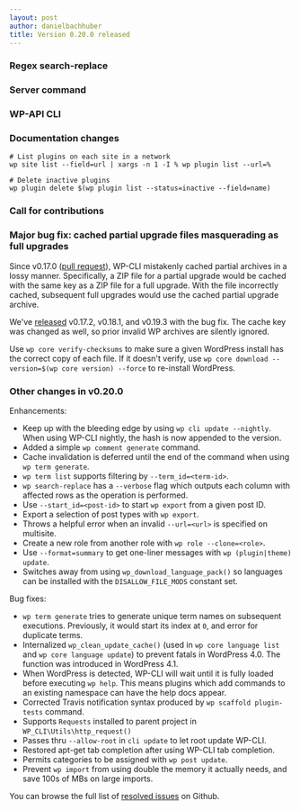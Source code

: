 ```yaml
---
layout: post
author: danielbachhuber
title: Version 0.20.0 released
---
```


### Regex search-replace

### Server command

### WP-API CLI

### Documentation changes

    # List plugins on each site in a network
    wp site list --field=url | xargs -n 1 -I % wp plugin list --url=%
    
    # Delete inactive plugins
    wp plugin delete $(wp plugin list --status=inactive --field=name)


### Call for contributions

### Major bug fix: cached partial upgrade files masquerading as full upgrades

Since v0.17.0 ([pull request](https://github.com/wp-cli/wp-cli/pull/1320)), WP-CLI mistakenly cached partial archives in a lossy manner. Specifically, a ZIP file for a partial upgrade would be cached with the same key as a ZIP file for a full upgrade. With the file incorrectly cached, subsequent full upgrades would use the cached partial upgrade archive.

We've [released](https://github.com/wp-cli/wp-cli/releases) v0.17.2, v0.18.1, and v0.19.3 with the bug fix. The cache key was changed as well, so prior invalid WP archives are silently ignored.

Use `wp core verify-checksums` to make sure a given WordPress install has the correct copy of each file. If it doesn't verify, use `wp core download --version=$(wp core version) --force` to re-install WordPress.

### Other changes in v0.20.0

Enhancements:

* Keep up with the bleeding edge by using `wp cli update --nightly`. When using WP-CLI nightly, the hash is now appended to the version.
* Added a simple `wp comment generate` command.
* Cache invalidation is deferred until the end of the command when using `wp term generate`.
* `wp term list` supports filtering by `--term_id=<term-id>`.
* `wp search-replace` has a `--verbose` flag which outputs each column with affected rows as the operation is performed.
* Use `--start_id=<post-id>` to start `wp export` from a given post ID.
* Export a selection of post types with `wp export`.
* Throws a helpful error when an invalid `--url=<url>` is specified on multisite.
* Create a new role from another role with `wp role --clone=<role>`.
* Use `--format=summary` to get one-liner messages with `wp (plugin|theme) update`.
* Switches away from using `wp_download_language_pack()` so languages can be installed with the `DISALLOW_FILE_MODS` constant set.

Bug fixes:

* `wp term generate` tries to generate unique term names on subsequent executions. Previously, it would start its index at `0`, and error for duplicate terms.
* Internalized `wp_clean_update_cache()` (used in `wp core language list` and `wp core language update`) to prevent fatals in WordPress 4.0. The function was introduced in WordPress 4.1.
* When WordPress is detected, WP-CLI will wait until it is fully loaded before executing `wp help`. This means plugins which add commands to an existing namespace can have the help docs appear.
* Corrected Travis notification syntax produced by `wp scaffold plugin-tests` command.
* Supports `Requests` installed to parent project in `WP_CLI\Utils\http_request()`
* Passes thru `--allow-root` in `cli update` to let root update WP-CLI.
* Restored apt-get tab completion after using WP-CLI tab completion.
* Permits categories to be assigned with `wp post update`.
* Prevent `wp import` from using double the memory it actually needs, and save 100s of MBs on large imports.

You can browse the full list of [resolved issues](https://github.com/wp-cli/wp-cli/issues?q=milestone%3A0.20.0+is%3Aclosed) on Github.
